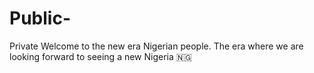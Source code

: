 # Public-
Private
Welcome to the new era Nigerian people. The era where we are looking forward to seeing a new Nigeria 🇳🇬 
